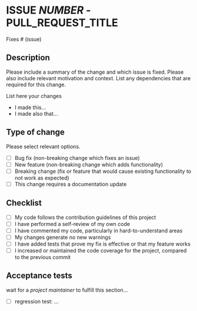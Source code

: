 # ISSUE _NUMBER_ - PULL_REQUEST_TITLE

Fixes # (issue)

## Description

Please include a summary of the change and which issue is fixed. Please also include relevant motivation and context. List any dependencies that are required for this change.

List here your changes

- I made this...
- I made also that...

## Type of change

Please select relevant options.

- [ ] Bug fix (non-breaking change which fixes an issue)
- [ ] New feature (non-breaking change which adds functionality)
- [ ] Breaking change (fix or feature that would cause existing functionality to not work as expected)
- [ ] This change requires a documentation update

## Checklist

- [ ] My code follows the contribution guidelines of this project
- [ ] I have performed a self-review of my own code
- [ ] I have commented my code, particularly in hard-to-understand areas
- [ ] My changes generate no new warnings
- [ ] I have added tests that prove my fix is effective or that my feature works
- [ ] I increased or maintained the code coverage for the project, compared to the previous commit

## Acceptance tests

wait for a *project maintainer* to fulfill this section...

- [ ] regression test: ...


